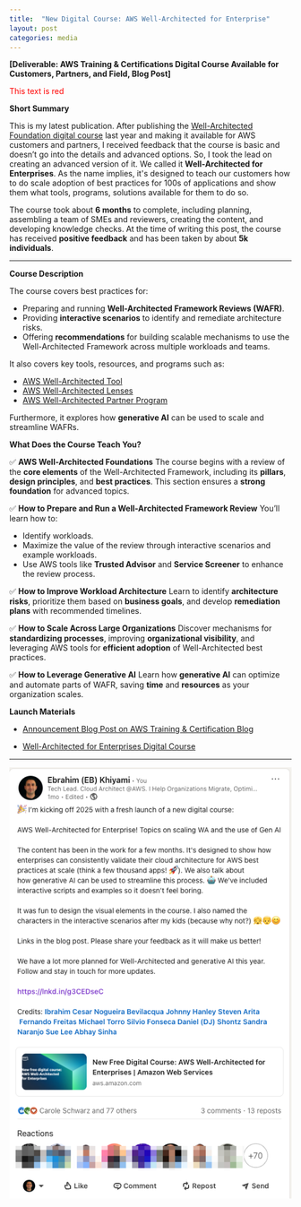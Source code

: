 ```yaml
---
title:  "New Digital Course: AWS Well-Architected for Enterprise"
layout: post
categories: media
---
```


**[Deliverable: AWS Training & Certifications Digital Course Available for Customers, Partners, and Field, Blog Post]**

<span style="color: red;">This text is red</span>

**Short Summary**

This is my latest publication. After publishing the [Well-Architected Foundation digital course](https://ekhiyami.github.io/wa-course/) last year and making it available for AWS customers and partners, I received feedback that the course is basic and doesn’t go into the details and advanced options. So, I took the lead on creating an advanced version of it. We called it **Well-Architected for Enterprises**. As the name implies, it's designed to teach our customers how to do scale adoption of best practices for 100s of applications and show them what tools, programs, solutions available for them to do so. 

The course took about **6 months** to complete, including planning, assembling a team of SMEs and reviewers, creating the content, and developing knowledge checks. At the time of writing this post, the course has received **positive feedback** and has been taken by about **5k individuals**.

-------


**Course Description**

The course covers best practices for:

- Preparing and running **Well-Architected Framework Reviews (WAFR)**.
- Providing **interactive scenarios** to identify and remediate architecture risks.
- Offering **recommendations** for building scalable mechanisms to use the Well-Architected Framework across multiple workloads and teams.

It also covers key tools, resources, and programs such as:

- [AWS Well-Architected Tool](https://aws.amazon.com/well-architected-tool/)
- [AWS Well-Architected Lenses](https://aws.amazon.com/well-architected/lenses/)
- [AWS Well-Architected Partner Program](https://aws.amazon.com/partners/well-architected/)

Furthermore, it explores how **generative AI** can be used to scale and streamline WAFRs.

**What Does the Course Teach You?**

✅ **AWS Well-Architected Foundations**
The course begins with a review of the **core elements** of the Well-Architected Framework, including its **pillars**, **design principles**, and **best practices**. This section ensures a **strong foundation** for advanced topics.

✅ **How to Prepare and Run a Well-Architected Framework Review**
You’ll learn how to:
- Identify workloads.
- Maximize the value of the review through interactive scenarios and example workloads.
- Use AWS tools like **Trusted Advisor** and **Service Screener** to enhance the review process.

✅ **How to Improve Workload Architecture**
Learn to identify **architecture risks**, prioritize them based on **business goals**, and develop **remediation plans** with recommended timelines.

✅ **How to Scale Across Large Organizations**
Discover mechanisms for **standardizing processes**, improving **organizational visibility**, and leveraging AWS tools for **efficient adoption** of Well-Architected best practices.

✅ **How to Leverage Generative AI**
Learn how **generative AI** can optimize and automate parts of WAFR, saving **time** and **resources** as your organization scales.

**Launch Materials**

- [Announcement Blog Post on AWS Training & Certification Blog](https://aws.amazon.com/blogs/training-and-certification/well-architected-for-enterprises/)

- [Well-Architected for Enterprises Digital Course](https://explore.skillbuilder.aws/learn/courses/21868/well-architected-for-enterprises/lessons)

- ----


![wa-gen-ai](/assets/wa-enterprise.png) 
